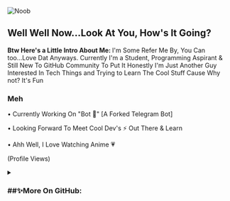 ![Noob](https://mir-s3-cdn-cf.behance.net/project_modules/max_1200/b003f266787363.5b2216b70df77.png)

## Well Well Now...Look At You, How's It Going?

<b> Btw Here's a Little Intro About Me: </b>
I'm Some Refer Me By, You Can too...Love Dat  Anyways. Currently I'm a Student, Programming Aspirant & Still New To GitHub Community
To Put It Honestly I'm Just Another Guy Interested In Tech Things and Trying to Learn The Cool Stuff Cause Why not? It's Fun

### Meh
• Currently Working On "Bot 🤖" [A Forked Telegram Bot]

• Looking Forward To Meet Cool Dev's ⚡️ Out There & Learn

• Ahh Well, I Love Watching Anime 💗

(Profile Views)

<details>
<summary> <h3> ##✨More On GitHub:  </h3> </summary>

  • Languages Currently I'm Familiar With:


## ➤ Currently Listening To...🎧

[![Spotify](https://spotify-readme-3s61yj059-xditya.vercel.app/api/spotify)](https://open.spotify.com/user/5goco7v2ndzwifzuvqv4x93qy)

## 🌐 **Top Languages**

![Your Repository's Stats](https://github-readme-stats.vercel.app/api/top-langs/?username=Mikeykun123&theme=blue-green)

![Telegram Badge](https://img.shields.io/badge/-OwO-1ca0f1?style=flat-square&logo=telegram&logoColor=Black&link=https://t.me/Anime_wars)

<a href="https://Instagram.com/Anime" class="padded"><img align="left" alt="Anime" width="28px" src="./res/instagram.png" /></a> 

https://twitter.com/intent/follow?screen_name=shields_io
